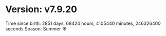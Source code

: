 # Version: v7.9.20
Time since birth: 2851 days, 68424 hours, 4105440 minutes, 246326400 seconds
Season: Summer ☀️
